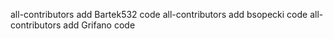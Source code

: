 all-contributors add Bartek532 code
all-contributors add bsopecki code
all-contributors add Grifano code